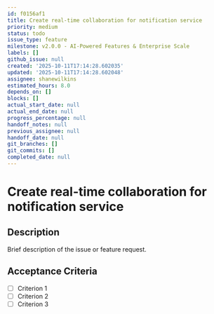 ```yaml
---
id: f0156af1
title: Create real-time collaboration for notification service
priority: medium
status: todo
issue_type: feature
milestone: v2.0.0 - AI-Powered Features & Enterprise Scale
labels: []
github_issue: null
created: '2025-10-11T17:14:28.602035'
updated: '2025-10-11T17:14:28.602048'
assignee: shanewilkins
estimated_hours: 8.0
depends_on: []
blocks: []
actual_start_date: null
actual_end_date: null
progress_percentage: null
handoff_notes: null
previous_assignee: null
handoff_date: null
git_branches: []
git_commits: []
completed_date: null
---
```


# Create real-time collaboration for notification service

## Description

Brief description of the issue or feature request.

## Acceptance Criteria

- [ ] Criterion 1
- [ ] Criterion 2
- [ ] Criterion 3